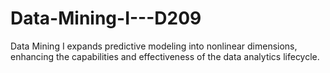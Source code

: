 # Data-Mining-I---D209
Data Mining I expands predictive modeling into nonlinear dimensions, enhancing the capabilities and effectiveness of the data analytics lifecycle.
